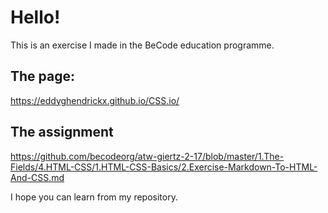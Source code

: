 # Hello! 


This is an exercise I made in the BeCode education programme.

## The page:

https://eddyghendrickx.github.io/CSS.io/

## The assignment
https://github.com/becodeorg/atw-giertz-2-17/blob/master/1.The-Fields/4.HTML-CSS/1.HTML-CSS-Basics/2.Exercise-Markdown-To-HTML-And-CSS.md
 
I hope you can learn from my repository.
